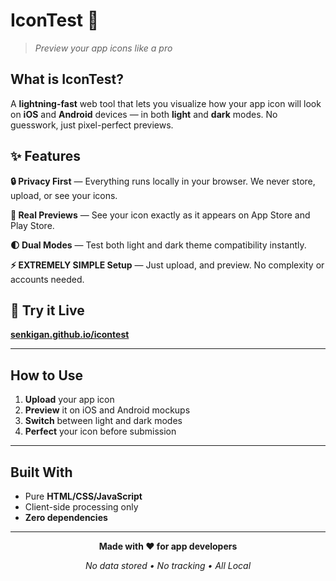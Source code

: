 # **IconTest** 🎯

> *Preview your app icons like a pro*

## **What is IconTest?**

A **lightning-fast** web tool that lets you visualize how your app icon will look on **iOS** and **Android** devices — in both **light** and **dark** modes. No guesswork, just pixel-perfect previews.

## **✨ Features**

**🔒 Privacy First** — Everything runs locally in your browser. We never store, upload, or see your icons.

**📱 Real Previews** — See your icon exactly as it appears on App Store and Play Store.

**🌓 Dual Modes** — Test both light and dark theme compatibility instantly.

**⚡ EXTREMELY SIMPLE Setup** — Just upload, and preview. No complexity or accounts needed.

## **🚀 Try it Live**

**[senkigan.github.io/icontest](https://senkigan.github.io/icontest/)**

---

## **How to Use**

1. **Upload** your app icon
2. **Preview** it on iOS and Android mockups  
3. **Switch** between light and dark modes
4. **Perfect** your icon before submission

---

## **Built With**

- Pure **HTML/CSS/JavaScript**
- Client-side processing only
- **Zero dependencies**

---

<div align="center">

**Made with ❤️ for app developers**

*No data stored • No tracking • All Local*

</div>
